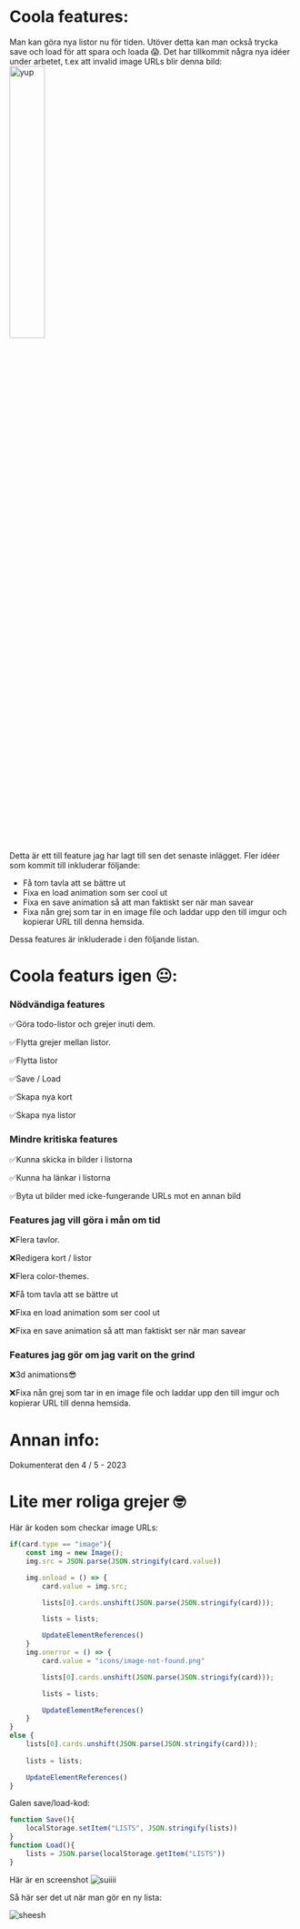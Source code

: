 # Coola features:

Man kan göra nya listor nu för tiden. Utöver detta kan man också trycka save och load för att spara och loada 😱. Det har tillkommit några nya idéer under arbetet, t.ex att invalid image URLs blir denna bild:
<img src="/icons/image-not-found.png" alt="yup" id="camera">

<style>
    #camera {
        aspect-ratio: 1;
        width: 35%;
    }
</style>

Detta är ett till feature jag har lagt till sen det senaste inlägget. Fler idéer som kommit till inkluderar följande:

* Få tom tavla att se bättre ut
* Fixa en load animation som ser cool ut
* Fixa en save animation så att man faktiskt ser när man savear
* Fixa nån grej som tar in en image file och laddar upp den till imgur och kopierar URL till denna hemsida.

Dessa features är inkluderade i den följande listan.
# Coola featurs igen 😐:

### Nödvändiga features

✅Göra todo-listor och grejer inuti dem.

✅Flytta grejer mellan listor.

✅Flytta listor

✅Save / Load

✅Skapa nya kort

✅Skapa nya listor

### Mindre kritiska features

✅Kunna skicka in bilder i listorna

✅Kunna ha länkar i listorna

✅Byta ut bilder med icke-fungerande URLs mot en annan bild

### Features jag vill göra i mån om tid

❌Flera tavlor.

❌Redigera kort / listor

❌Flera color-themes.

❌Få tom tavla att se bättre ut

❌Fixa en load animation som ser cool ut

❌Fixa en save animation så att man faktiskt ser när man savear

### Features jag gör om jag varit on the grind

❌3d animations😎

❌Fixa nån grej som tar in en image file och laddar upp den till imgur och kopierar URL till denna hemsida.

# Annan info:

Dokumenterat den 4 / 5 - 2023

# Lite mer roliga grejer 🤓

Här är koden som checkar image URLs:
```js
if(card.type == "image"){
    const img = new Image();
    img.src = JSON.parse(JSON.stringify(card.value))

    img.onload = () => {
        card.value = img.src;

        lists[0].cards.unshift(JSON.parse(JSON.stringify(card)));

        lists = lists;

        UpdateElementReferences()
    }
    img.onerror = () => {
        card.value = "icons/image-not-found.png"

        lists[0].cards.unshift(JSON.parse(JSON.stringify(card)));

        lists = lists;

        UpdateElementReferences()
    }
}
else {
    lists[0].cards.unshift(JSON.parse(JSON.stringify(card)));
    
    lists = lists;

    UpdateElementReferences()
}
```
Galen save/load-kod:
```js
function Save(){
    localStorage.setItem("LISTS", JSON.stringify(lists))
}
function Load(){
    lists = JSON.parse(localStorage.getItem("LISTS"))
}
```


Här är en screenshot
<img src="/not-trello-screenshot-2.png" alt="suiiii">

Så här ser det ut när man gör en ny lista:

<img src="/new-list-sc.png" alt="sheesh">